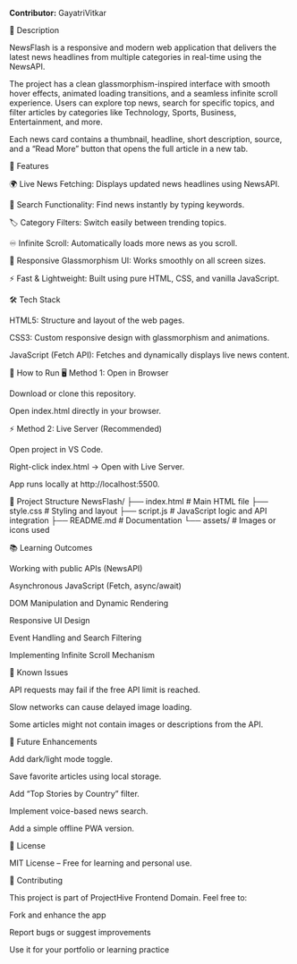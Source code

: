 **Contributor:** GayatriVitkar

📝 Description

NewsFlash is a responsive and modern web application that delivers the latest news headlines from multiple categories in real-time using the NewsAPI.

The project has a clean glassmorphism-inspired interface with smooth hover effects, animated loading transitions, and a seamless infinite scroll experience.
Users can explore top news, search for specific topics, and filter articles by categories like Technology, Sports, Business, Entertainment, and more.

Each news card contains a thumbnail, headline, short description, source, and a “Read More” button that opens the full article in a new tab.

🎯 Features

🌍 Live News Fetching: Displays updated news headlines using NewsAPI.

🔎 Search Functionality: Find news instantly by typing keywords.

🏷️ Category Filters: Switch easily between trending topics.

♾️ Infinite Scroll: Automatically loads more news as you scroll.

💎 Responsive Glassmorphism UI: Works smoothly on all screen sizes.

⚡ Fast & Lightweight: Built using pure HTML, CSS, and vanilla JavaScript.

🛠️ Tech Stack

HTML5: Structure and layout of the web pages.

CSS3: Custom responsive design with glassmorphism and animations.

JavaScript (Fetch API): Fetches and dynamically displays live news content.

🚀 How to Run
🖥️ Method 1: Open in Browser

Download or clone this repository.

Open index.html directly in your browser.

⚡ Method 2: Live Server (Recommended)

Open project in VS Code.

Right-click index.html → Open with Live Server.

App runs locally at http://localhost:5500.

📁 Project Structure
NewsFlash/
├── index.html         # Main HTML file
├── style.css          # Styling and layout
├── script.js          # JavaScript logic and API integration
├── README.md          # Documentation
└── assets/            # Images or icons used

📚 Learning Outcomes

Working with public APIs (NewsAPI)

Asynchronous JavaScript (Fetch, async/await)

DOM Manipulation and Dynamic Rendering

Responsive UI Design

Event Handling and Search Filtering

Implementing Infinite Scroll Mechanism

🐛 Known Issues

API requests may fail if the free API limit is reached.

Slow networks can cause delayed image loading.

Some articles might not contain images or descriptions from the API.

🚀 Future Enhancements

Add dark/light mode toggle.

Save favorite articles using local storage.

Add “Top Stories by Country” filter.

Implement voice-based news search.

Add a simple offline PWA version.

📄 License

MIT License – Free for learning and personal use.

🤝 Contributing

This project is part of ProjectHive Frontend Domain.
Feel free to:

Fork and enhance the app

Report bugs or suggest improvements

Use it for your portfolio or learning practice